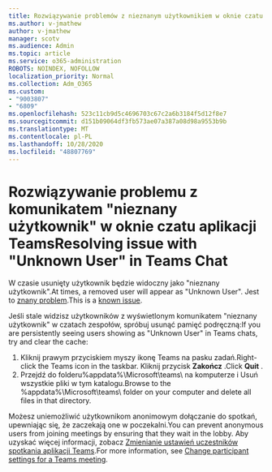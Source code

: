 ```yaml
---
title: Rozwiązywanie problemów z nieznanym użytkownikiem w oknie czatu aplikacji Teams
ms.author: v-jmathew
author: v-jmathew
manager: scotv
ms.audience: Admin
ms.topic: article
ms.service: o365-administration
ROBOTS: NOINDEX, NOFOLLOW
localization_priority: Normal
ms.collection: Adm_O365
ms.custom:
- "9003807"
- "6809"
ms.openlocfilehash: 523c11cb9d5c4696703c67c2a6b3184f5d12f8e7
ms.sourcegitcommit: d151b09064df3fb573ae07a387a08d98a9553b9b
ms.translationtype: MT
ms.contentlocale: pl-PL
ms.lasthandoff: 10/28/2020
ms.locfileid: "48807769"
---
```

# <a name="resolving-issue-with-unknown-user-in-teams-chat"></a><span data-ttu-id="902c9-102">Rozwiązywanie problemu z komunikatem "nieznany użytkownik" w oknie czatu aplikacji Teams</span><span class="sxs-lookup"><span data-stu-id="902c9-102">Resolving issue with "Unknown User" in Teams Chat</span></span>

<span data-ttu-id="902c9-103">W czasie usunięty użytkownik będzie widoczny jako "nieznany użytkownik".</span><span class="sxs-lookup"><span data-stu-id="902c9-103">At times, a removed user will appear as "Unknown User".</span></span> <span data-ttu-id="902c9-104">Jest to [znany problem](https://docs.microsoft.com/microsoftteams/troubleshoot/known-issues/removed-user-appears-as-unknown).</span><span class="sxs-lookup"><span data-stu-id="902c9-104">This is a [known issue](https://docs.microsoft.com/microsoftteams/troubleshoot/known-issues/removed-user-appears-as-unknown).</span></span>

<span data-ttu-id="902c9-105">Jeśli stale widzisz użytkowników z wyświetlonym komunikatem "nieznany użytkownik" w czatach zespołów, spróbuj usunąć pamięć podręczną:</span><span class="sxs-lookup"><span data-stu-id="902c9-105">If you are persistently seeing users showing as "Unknown User" in Teams chats, try and clear the cache:</span></span>

1.  <span data-ttu-id="902c9-106">Kliknij prawym przyciskiem myszy ikonę Teams na pasku zadań.</span><span class="sxs-lookup"><span data-stu-id="902c9-106">Right-click the Teams icon in the taskbar.</span></span> <span data-ttu-id="902c9-107">Kliknij przycisk  **Zakończ** .</span><span class="sxs-lookup"><span data-stu-id="902c9-107">Click  **Quit** .</span></span>
2.  <span data-ttu-id="902c9-108">Przejdź do folderu%appdata%\Microsoft\teams\ na komputerze i Usuń wszystkie pliki w tym katalogu.</span><span class="sxs-lookup"><span data-stu-id="902c9-108">Browse to the %appdata%\Microsoft\teams\ folder on your computer and delete all files in that directory.</span></span>

<span data-ttu-id="902c9-109">Możesz uniemożliwić użytkownikom anonimowym dołączanie do spotkań, upewniając się, że zaczekają one w poczekalni.</span><span class="sxs-lookup"><span data-stu-id="902c9-109">You can prevent anonymous users from joining meetings by ensuring that they wait in the lobby.</span></span> <span data-ttu-id="902c9-110">Aby uzyskać więcej informacji, zobacz [Zmienianie ustawień uczestników spotkania aplikacji Teams](https://support.microsoft.com/office/change-participant-settings-for-a-teams-meeting-53261366-dbd5-45f9-aae9-a70e6354f88e).</span><span class="sxs-lookup"><span data-stu-id="902c9-110">For more information, see [Change participant settings for a Teams meeting](https://support.microsoft.com/office/change-participant-settings-for-a-teams-meeting-53261366-dbd5-45f9-aae9-a70e6354f88e).</span></span>
